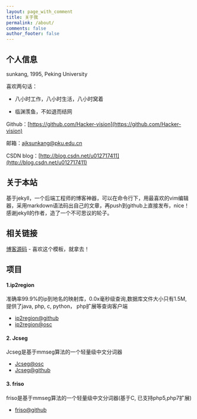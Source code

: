 ```yaml
---
layout: page_with_comment
title: 关于我
permalink: /about/
comments: false
author_footer: false
---
```


## 个人信息

sunkang, 1995, Peking University


喜欢两句话：

* 八小时工作，八小时生活，八小时窝着

* 临渊羡鱼，不如退而结网


Github：[https://github.com/Hacker-vision](https://github.com/Hacker-vision)

邮箱：ajksunkang@pku.edu.cn

CSDN blog：[http://blog.csdn.net/u012717411](http://blog.csdn.net/u012717411)


## 关于本站

基于jekyll，一个后端工程师的博客神器，可以在命令行下，用最喜欢的vim编辑器，采用markdown语法码出自己的文章，再push到github上直接发布，nice！感谢jekyll的作者，造了一个不可思议的轮子。

## 相关链接
[博客源码][] - 喜欢这个模板，就拿去！
 

[博客源码]: https://github.com/dongyado/dongyado.github.io
[Jcseg@github]: https://github.com/lionsoul2014/jcseg
[Jcseg@osc]: http://git.oschina.net/lionsoul/jcseg
[ip2region@github]: https://github.com/lionsoul2014/ip2region
[ip2region@osc]: http://git.oschina.net/lionsoul/ip2region
[friso@github]: https://github.com/lionsoul2014/friso

[^_^]:

## 项目

#### 1.ip2region

准确率99.9%的ip到地名的映射库，0.0x毫秒级查询,数据库文件大小只有1.5M, 提供了java, php, c, python， php扩展等查询客户端

* [ip2region@github][]
* [ip2region@osc][] 

#### 2. Jcseg

Jcseg是基于mmseg算法的一个轻量级中文分词器

* [Jcseg@osc][] 
* [Jcseg@github][] 

#### 3. friso

friso是基于mmseg算法的一个轻量级中文分词器(基于C, 已支持php5,php7扩展)

* [friso@github][] 
